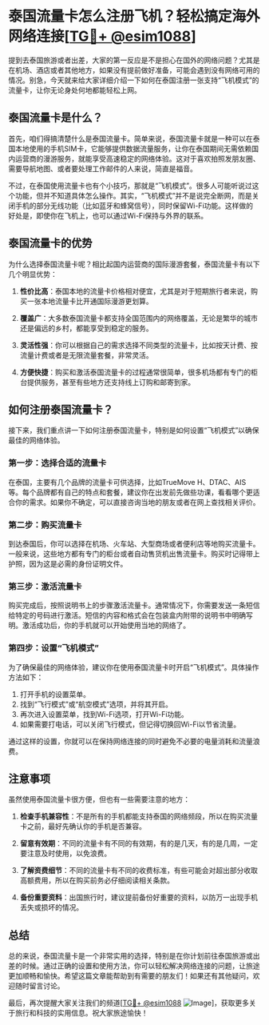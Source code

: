 # 泰国流量卡怎么注册飞机？轻松搞定海外网络连接[[TG💪+ @esim1088](https://t.me/s/esim1088)]

提到去泰国旅游或者出差，大家的第一反应是不是担心在国外的网络问题？尤其是在机场、酒店或者其他地方，如果没有提前做好准备，可能会遇到没有网络可用的情况。别急，今天就来给大家详细介绍一下如何在泰国注册一张支持“飞机模式”的流量卡，让你无论身处何地都能轻松上网。

## 泰国流量卡是什么？

首先，咱们得搞清楚什么是泰国流量卡。简单来说，泰国流量卡就是一种可以在泰国本地使用的手机SIM卡，它能够提供数据流量服务，让你在泰国期间无需依赖国内运营商的漫游服务，就能享受高速稳定的网络体验。这对于喜欢拍照发朋友圈、需要导航地图、或者要处理工作邮件的人来说，简直是福音。

不过，在泰国使用流量卡也有个小技巧，那就是“飞机模式”。很多人可能听说过这个功能，但并不知道具体怎么操作。其实，“飞机模式”并不是说完全断网，而是关闭手机的部分无线功能（比如蓝牙和蜂窝信号），同时保留Wi-Fi功能。这样做的好处是，即使你在飞机上，也可以通过Wi-Fi保持与外界的联系。

## 泰国流量卡的优势

为什么选择泰国流量卡呢？相比起国内运营商的国际漫游套餐，泰国流量卡有以下几个明显优势：

1. **性价比高**：泰国本地的流量卡价格相对便宜，尤其是对于短期旅行者来说，购买一张本地流量卡比开通国际漫游更划算。
   
2. **覆盖广**：大多数泰国流量卡都支持全国范围内的网络覆盖，无论是繁华的城市还是偏远的乡村，都能享受到稳定的服务。

3. **灵活性强**：你可以根据自己的需求选择不同类型的流量卡，比如按天计费、按流量计费或者是无限流量套餐，非常灵活。

4. **方便快捷**：购买和激活泰国流量卡的过程通常很简单，很多机场都有专门的柜台提供服务，甚至有些地方还支持线上订购和邮寄到家。

## 如何注册泰国流量卡？

接下来，我们重点讲一下如何注册泰国流量卡，特别是如何设置“飞机模式”以确保最佳的网络体验。

### 第一步：选择合适的流量卡

在泰国，主要有几个品牌的流量卡可供选择，比如TrueMove H、DTAC、AIS等。每个品牌都有自己的特点和套餐，建议你在出发前先做些功课，看看哪个更适合你的需求。如果你不确定，可以直接咨询当地的朋友或者在网上查找相关评价。

### 第二步：购买流量卡

到达泰国后，你可以选择在机场、火车站、大型商场或者便利店等地购买流量卡。一般来说，这些地方都有专门的柜台或者自动售货机出售流量卡。购买时记得带上护照，因为这是必需的身份证明文件。

### 第三步：激活流量卡

购买完成后，按照说明书上的步骤激活流量卡。通常情况下，你需要发送一条短信给特定的号码进行激活。短信的内容和格式会在包装盒内附带的说明书中明确写明。激活成功后，你的手机就可以开始使用当地的网络了。

### 第四步：设置“飞机模式”

为了确保最佳的网络体验，建议你在使用泰国流量卡时开启“飞机模式”。具体操作方法如下：

1. 打开手机的设置菜单。
2. 找到“飞行模式”或“航空模式”选项，并将其开启。
3. 再次进入设置菜单，找到Wi-Fi选项，打开Wi-Fi功能。
4. 如果需要打电话，可以关闭飞行模式，但记得切换回Wi-Fi以节省流量。

通过这样的设置，你就可以在保持网络连接的同时避免不必要的电量消耗和流量浪费。

## 注意事项

虽然使用泰国流量卡很方便，但也有一些需要注意的地方：

1. **检查手机兼容性**：不是所有的手机都能支持泰国的网络频段，所以在购买流量卡之前，最好先确认你的手机是否兼容。

2. **留意有效期**：不同的流量卡有不同的有效期，有的是几天，有的是几周，一定要注意及时使用，以免浪费。

3. **了解资费细节**：不同的流量卡有不同的收费标准，有些可能会对超出部分收取高额费用，所以在购买前务必仔细阅读相关条款。

4. **备份重要资料**：出国旅行时，建议提前备份好重要的资料，以防万一出现手机丢失或损坏的情况。

## 总结

总的来说，泰国流量卡是一个非常实用的选择，特别是在你计划前往泰国旅游或出差的时候。通过正确的设置和使用方法，你可以轻松解决网络连接的问题，让旅途更加顺畅和愉快。希望这篇文章能帮助到有需要的朋友们！如果还有其他疑问，欢迎随时留言讨论。

最后，再次提醒大家关注我们的频道[[TG💪+ @esim1088](https://t.me/s/esim1088) ![Image](https://i.postimg.cc/4NQfJmqS/Snipaste-2025-05-13-00-14-12.png)]，获取更多关于旅行和科技的实用信息。祝大家旅途愉快！